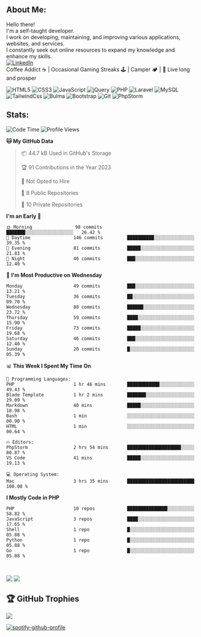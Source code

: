 

## About Me: 
Hello there! <br>I'm a self-taught developer.<br>I work on developing, maintaining, and improving various applications, websites, and services. <br>I constantly seek out online resources to expand my knowledge and enhance my skills.
<br>
[![LinkedIn](https://img.shields.io/badge/LinkedIn-%230077B5.svg?style=flat-square&logo=linkedin&logoColor=white)](https://linkedin.com/ln/ap092)
<br>
Coffee Addict ☕️ | Occasional Gaming Streaks 🕹️ | Camper 🏕️ | 🖖 Live long and prosper

 


![HTML5](https://img.shields.io/badge/-HTML5-%23E44D27?style=flat-square&logo=html5&logoColor=ffffff) 
![CSS3](https://img.shields.io/badge/-CSS3-%231572B6?style=flat-square&logo=css3) 
![JavaScript](https://img.shields.io/badge/-JavaScript-%23F7DF1C?style=flat-square&logo=javascript&logoColor=000000&labelColor=%23F7DF1C&color=%23FFCE5A)
![jQuery](https://img.shields.io/badge/jquery-%230769AD.svg?style=flat-square&logo=jquery&logoColor=white)
![PHP](https://img.shields.io/badge/php-%23777BB4.svg?style=flat-square&logo=php&logoColor=white)
![Laravel](https://img.shields.io/badge/laravel-%23FF2D20.svg?style=flat-square&logo=laravel&logoColor=white) 
![MySQL](https://img.shields.io/badge/mysql-%2300f.svg?style=flat-square&logo=mysql&logoColor=white) 
![TailwindCss](https://img.shields.io/badge/-TailwindCss-%231a202c?style=flat-square&logo=tailwind-css) 
![Bulma](https://img.shields.io/badge/bulma-00D0B1?style=flat-square&logo=bulma&logoColor=white)
![Bootstrap](https://img.shields.io/badge/bootstrap-%23563D7C.svg?style=flat-square&logo=bootstrap&logoColor=white)
![Git](https://img.shields.io/badge/-Git-%23F05032?style=flat-square&logo=git&logoColor=%23ffffff)
![PhpStorm](https://img.shields.io/badge/phpstorm-143?style=flat-square&logo=phpstorm&logoColor=black&color=black&labelColor=darkorchid)


## Stats:
<!--START_SECTION:waka-->
![Code Time](http://img.shields.io/badge/Code%20Time-3%20hrs%2037%20mins-blue)
![Profile Views](http://img.shields.io/badge/Profile%20Views-397-blue)


**🐱 My GitHub Data**  

> 📦 44.7 kB Used in GitHub's Storage 
 > 
> 🏆 91 Contributions in the Year 2023
 > 
> 🚫 Not Opted to Hire
 > 
> 📜 8 Public Repositories 
 > 
> 🔑 10 Private Repositories


**I'm an Early 🐤** 

```text
🌞 Morning                98 commits          ███████░░░░░░░░░░░░░░░░░░   26.42 % 
🌆 Daytime                146 commits         ██████████░░░░░░░░░░░░░░░   39.35 % 
🌃 Evening                81 commits          █████░░░░░░░░░░░░░░░░░░░░   21.83 % 
🌙 Night                  46 commits          ███░░░░░░░░░░░░░░░░░░░░░░   12.40 % 
```
📅 **I'm Most Productive on Wednesday** 

```text
Monday                   49 commits          ███░░░░░░░░░░░░░░░░░░░░░░   13.21 % 
Tuesday                  36 commits          ██░░░░░░░░░░░░░░░░░░░░░░░   09.70 % 
Wednesday                88 commits          ██████░░░░░░░░░░░░░░░░░░░   23.72 % 
Thursday                 59 commits          ████░░░░░░░░░░░░░░░░░░░░░   15.90 % 
Friday                   73 commits          █████░░░░░░░░░░░░░░░░░░░░   19.68 % 
Saturday                 46 commits          ███░░░░░░░░░░░░░░░░░░░░░░   12.40 % 
Sunday                   20 commits          █░░░░░░░░░░░░░░░░░░░░░░░░   05.39 % 
```


📊 **This Week I Spent My Time On** 

```text
💬 Programming Languages: 
PHP                      1 hr 46 mins        ████████████░░░░░░░░░░░░░   49.43 % 
Blade Template           1 hr 2 mins         ███████░░░░░░░░░░░░░░░░░░   29.09 % 
Markdown                 40 mins             █████░░░░░░░░░░░░░░░░░░░░   18.98 % 
Bash                     1 min               ░░░░░░░░░░░░░░░░░░░░░░░░░   00.90 % 
HTML                     1 min               ░░░░░░░░░░░░░░░░░░░░░░░░░   00.64 % 

🔥 Editors: 
PhpStorm                 2 hrs 54 mins       ████████████████████░░░░░   80.87 % 
VS Code                  41 mins             █████░░░░░░░░░░░░░░░░░░░░   19.13 % 

💻 Operating System: 
Mac                      3 hrs 35 mins       █████████████████████████   100.00 % 
```

**I Mostly Code in PHP** 

```text
PHP                      10 repos            ███████████████░░░░░░░░░░   58.82 % 
JavaScript               3 repos             ████░░░░░░░░░░░░░░░░░░░░░   17.65 % 
Shell                    1 repo              █░░░░░░░░░░░░░░░░░░░░░░░░   05.88 % 
Python                   1 repo              █░░░░░░░░░░░░░░░░░░░░░░░░   05.88 % 
Go                       1 repo              █░░░░░░░░░░░░░░░░░░░░░░░░   05.88 % 
```




<!--END_SECTION:waka-->
<br>

![](https://github-readme-streak-stats.herokuapp.com/?user=arminezu6yn4xgma0i&theme=gruvbox&hide_border=true&show_icons=true)
![](https://github-readme-stats.vercel.app/api/top-langs/?username=arminezu6yn4xgma0i&theme=gruvbox&hide_border=true&include_all_commits=true&count_private=true&layout=compact)
<br>
## 🏆 GitHub Trophies
![](https://github-profile-trophy.vercel.app/?username=arminezu6yn4xgma0i&theme=gruvbox&no-frame=true&no-bg=true&row=1)

[![spotify-github-profile](https://spotify-github-profile.vercel.app/api/view?uid=yz6nr4kd7gu1tb8nv6zeg5mta&cover_image=true&theme=default&show_offline=false&background_color=121212&interchange=false&bar_color_cover=false)](https://github.com/kittinan/spotify-github-profile)
<!-- Proudly created with GPRM ( https://gprm.itsvg.in ) -->
